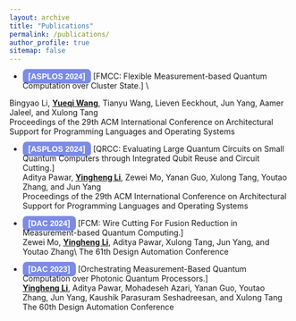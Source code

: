 ```yaml
---
layout: archive
title: "Publications"
permalink: /publications/
author_profile: true
sitemap: false
---
```


<!-- {% if author.googlescholar %}
  You can also find my articles on <u><a href="{{author.googlescholar}}">my Google Scholar profile</a>.</u>
{% endif %}

{% include base_path %}

{% for post in site.publications reversed %}
  {% include archive-single.html %}
{% endfor %}
 -->



<style>
    .badge {
        background-color: #7C8BE6; /* Red background */
        color: white;             /* White text */
        font-weight: bold;        /* Bold font */
        padding: 5px 10px;        /* Padding around the text */
        text-align: center;       /* Center-aligned text */
        border-radius: 7px;       /* Rounded corners */
        font-family: 'Raleway', Arial; /* Font family */
    }
</style>



* <span class="badge" style="font-family: 'Raleway', Arial;">[ASPLOS 2024]</span>  [FMCC: Flexible Measurement-based Quantum Computation over Cluster State.] \
<!-- [Slides](../files/STAR_slides.pptx) \ -->
Bingyao Li, <u><b>Yueqi Wang</b></u>, Tianyu Wang, Lieven Eeckhout, Jun Yang, Aamer Jaleel, and Xulong Tang\
Proceedings of the 29th ACM International Conference on Architectural Support for Programming Languages and Operating Systems



* <span class="badge" style="font-family: 'Raleway',Arial; ">[ASPLOS 2024]</span> [QRCC: Evaluating Large Quantum Circuits on Small Quantum Computers through Integrated Qubit Reuse and Circuit Cutting.] \
  Aditya Pawar, <u><b>Yingheng Li</b></u>, Zewei Mo, Yanan Guo, Xulong Tang, Youtao Zhang, and Jun Yang \
  Proceedings of the 29th ACM International Conference on Architectural Support for Programming Languages and Operating Systems
  


* <span class="badge" style="font-family: 'Raleway',Arial; ">[DAC 2024]</span> [FCM: Wire Cutting For Fusion Reduction in Measurement-based Quantum Computing.] \
  Zewei Mo, <u><b>Yingheng Li</b></u>, Aditya Pawar, Xulong Tang, Jun Yang, and Youtao Zhang\ 
  The 61th Design Automation Conference
  

* <span class="badge" style="font-family: 'Raleway',Arial; ">[DAC 2023]</span> [Orchestrating Measurement-Based Quantum Computation over Photonic Quantum Processors.] \
  <u><b>Yingheng Li</b></u>, Aditya Pawar, Mohadeseh Azari, Yanan Guo, Youtao Zhang, Jun Yang, Kaushik Parasuram Seshadreesan, and Xulong Tang\
  The 60th Design Automation Conference
  

